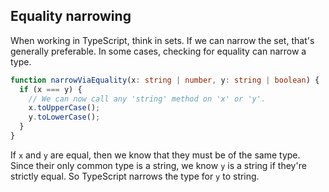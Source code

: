 ## Equality narrowing

When working in TypeScript, think in sets. If we can narrow the set, that's generally preferable. In some cases, checking for equality can narrow a type.

```ts
function narrowViaEquality(x: string | number, y: string | boolean) {
  if (x === y) {
    // We can now call any 'string' method on 'x' or 'y'.
    x.toUpperCase();
    y.toLowerCase();
  }
}
```

If `x` and `y` are equal, then we know that they must be of the same type. Since their only common type is a string, we know `y` is a string if they're strictly equal. So TypeScript narrows the type for `y` to string.
